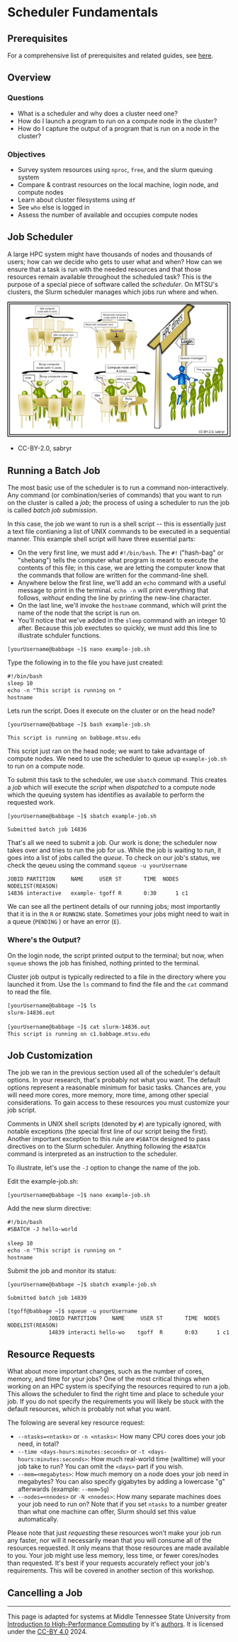 # Scheduler Fundamentals

## Prerequisites

For a comprehensive list of prerequisites and related guides, see [here](./getting_started.md#prerequisites).

## Overview

### Questions
- What is a scheduler and why does a cluster need one?
- How do I launch a program to run on a compute node in the cluster?
- How do I capture the output of a program that is run on a node in the cluster?

### Objectives
- Survey system resources using ```nproc```, ```free```, and the slurm queuing system
- Compare & contrast resources on the local machine, login node, and compute nodes
- Learn about cluster filesystems using ```df```
- See ```who``` else is logged in
- Assess the number of available and occupies compute nodes

## Job Scheduler
A large HPC system might have thousands of nodes and thousands of users; how can we decide who gets to user what and when? How can we ensure that a task is run with the needed resources and that those resources remain available throughout the scheduled task? This is the purpose of a special piece of software called the *scheduler*. On MTSU's clusters, the Slurm scheduler manages which jobs run where and when.

![alt text](../img/restaurant_queue_manager.svg "Scheduler infographic")
* CC-BY-2.0, sabryr

## Running a Batch Job
The most basic use of the scheduler is to run a command non-interactively. Any command (or combination/series of commands) that you want to run on the cluster is called a *job*; the process of using a scheduler to run the job is called *batch job submission*.

In this case, the job we want to run is a shell script -- this is essentially just a text file contianing a list of UNIX commands to be executed in a sequential manner. This example shell script will have three essential parts:

- On the very first line, we must add ``` #!/bin/bash ```. The ``` #! ``` ("hash-bag" or "shebang") tells the computer what program is meant to execute the contents of this file; in this case, we are letting the computer know that the commands that follow are written for the command-line shell.
- Anywhere below the first line, we'll add an ``` echo ``` command with a useful message to print in the terminal. ``` echo -n ``` will print everything that follows, *without* ending the line by printing the new-line character.
- On the last line, we'll invoke the ``` hostname ``` command, which will print the name of the node that the script is run on.
- You'll notice that we've added in the ``` sleep ``` command with an integer 10 after. Because this job exectutes so quickly, we must add this line to illustrate schduler functions.

```
[yourUsername@babbage ~]$ nano example-job.sh
```
Type the following in to the file you have just created:
```
#!/bin/bash
sleep 10
echo -n "This script is running on "
hostname
```

Lets run the script. Does it execute on the cluster or on the head node?

```
[yourUsername@babbage ~]$ bash example-job.sh
```
```
This script is running on babbage.mtsu.edu
```

This script just ran on the head node; we want to take advantage of compute nodes. We need to use the scheduler to queue up ``` example-job.sh ``` to run on a compute node.

To submit this task to the scheduler, we use ``` sbatch ``` command. This creates a *job* which will execute the *script* when *dispatched* to a compute node which the queuing system has identifies as available to perform the requested work.

```
[yourUsername@babbage ~]$ sbatch example-job.sh
```
```
Submitted batch job 14836
```

That's all we need to submit a job. Our work is done; the scheduler now takes over and tries to run the job for us. While the job is waiting to run, it goes into a list of jobs called the *queue*. To check on our job's status, we check the qeueu using the command ``` squeue -u yourUsername ```
```
JOBID PARTITION     NAME     USER ST       TIME  NODES NODELIST(REASON)
14836 interactive   example- tgoff R       0:30      1 c1
```
We can see all the pertinent details of our running jobs; most importantly that it is in the ``` R ``` or ``` RUNNING ``` state. Sometimes your jobs might need to wait in a queue  (``` PENDING ``` ) or have an error (``` E ```).

### Where's the Output?
On the login node, the script printed output to the terminal; but now, when ```squeue``` shows the job has finished, nothing printed to the terminal.

Cluster job output is typically redirected to a file in the directory where you launched it from. Use the ```ls``` command to find the file and the ```cat``` command to read the file.

```
[yourUsername@babbage ~]$ ls
slurm-14836.out

[yourUsername@babbage ~]$ cat slurm-14836.out
This script is running on c1.babbage.mtsu.edu
```

## Job Customization

The job we ran in the previous section used all of the scheduler's default options. In your research, that's probably not what you want. The default options represent a reasonable minimum for basic tasks. Chances are, you will need more cores, more memory, more time, among other special considerations. To gain access to these resources you must customize your job script.

Comments in UNIX shell scripts (denoted by ```#```) are typically ignored, with notable exceptions (the special first line of our script being the first). Another important exception to this rule are ```#SBATCH``` designed to pass directives on to the Slurm scheduler. Anything following the ```#SBATCH``` command is interpreted as an instruction to the scheduler.

To illustrate, let's use the ```-J``` option to change the name of the job.

Edit the example-job.sh:

```
[yourUsername@babbage ~]$ nano example-job.sh
```
Add the new slurm directive:
```
#!/bin/bash
#SBATCH -J hello-world

sleep 10
echo -n "This script is running on "
hostname
```

Submit the job and monitor its status:
```
[yourUsername@babbage ~]$ sbatch example-job.sh
```
```
Submitted batch job 14839
```
```
[tgoff@babbage ~]$ squeue -u yourUsername
             JOBID PARTITION     NAME     USER ST       TIME  NODES NODELIST(REASON)
             14839 interacti hello-wo    tgoff  R       0:03      1 c1
```
## Resource Requests
What about more important changes, such as the number of cores, memory, and time for your jobs? One of the most critical things when working on an HPC system is specifying the resources required to run a job. This allows the scheduler to find the right time and place to schedule your job. If you do not specify the requirements you will likely be stuck with the default resources, which is probably not what you want.

The folowing are several key resource request:
- ```--ntasks=<ntasks>``` or ```-n <ntasks>```: How many CPU cores does your job need, in total?
- ```--time <days-hours:minutes:seconds>``` or ```-t <days-hours:minutes:seconds>```: How much real-world time (walltime) will your job take to run? You can omit the ```<days>``` part if you wish.
- ```--mem=<megabytes>```: How much memory on a node does your job need in megabytes? You can also specify gigabytes by adding a lowercase "g" afterwards (example: ```--mem=5g```)
- ```--nodes=<nnodes>``` or ```-N <nnodes>```: How many separate machines does your job need to run on? Note that if you set ```ntasks``` to a number greater than what one machine can offer, Slurm should set this value automatically.

Please note that just *requesting* these resources won't make your job run any faster, nor will it necessarily mean that you will consume all of the resources requested. It only means that those resources are made available to you. Your job might use less memory, less time, or fewer cores/nodes than requested. It's best if your requests accurately reflect your job's requirements. This will be covered in another section of this workshop.

## Cancelling a Job



---

This page is adapted for systems at Middle Tennessee State University from [Introduction to High-Performance Computing](https://carpentries-incubator.github.io/hpc-intro/) by it's [authors](https://carpentries-incubator.github.io/hpc-intro/setup.html). It is licensed under the [CC-BY 4.0](https://creativecommons.org/licenses/by/4.0/) 2024.